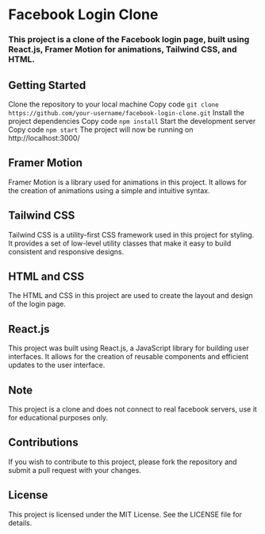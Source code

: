# Facebook Login Clone
### This project is a clone of the Facebook login page, built using React.js, Framer Motion for animations, Tailwind CSS, and HTML.

## Getting Started
Clone the repository to your local machine
Copy code
`git clone https://github.com/your-username/facebook-login-clone.git`
Install the project dependencies
Copy code
`npm install`
Start the development server
Copy code
`npm start`
The project will now be running on http://localhost:3000/

## Framer Motion
Framer Motion is a library used for animations in this project. It allows for the creation of animations using a simple and intuitive syntax.

## Tailwind CSS
Tailwind CSS is a utility-first CSS framework used in this project for styling. It provides a set of low-level utility classes that make it easy to build consistent and responsive designs.

## HTML and CSS
The HTML and CSS in this project are used to create the layout and design of the login page.

## React.js
This project was built using React.js, a JavaScript library for building user interfaces. It allows for the creation of reusable components and efficient updates to the user interface.

## Note
This project is a clone and does not connect to real facebook servers, use it for educational purposes only.

## Contributions
If you wish to contribute to this project, please fork the repository and submit a pull request with your changes.

##  License
This project is licensed under the MIT License. See the LICENSE file for details.
